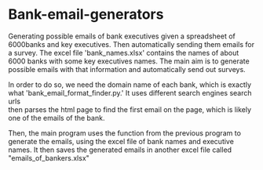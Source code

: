 # Bank-email-generators
Generating possible emails of bank executives given a spreadsheet of 6000banks and key executives. Then automatically sending them emails for a survey.
The excel file 'bank_names.xlsx' contains the names of about 6000 banks with some key executives names.
The main aim is to generate possible emails with that information and automatically send out surveys. 

In order to do so, we need the domain name of each bank, which is exactly what 'bank_email_format_finder.py.' It uses different search engines search urls\
then parses the html page to find the first email on the page, which is likely one of the emails of the bank.

Then, the main program uses the function from the previous program to generate the emails, using the excel file of bank names and executive names. It
then saves the generated emails in another excel file called "emails_of_bankers.xlsx"

